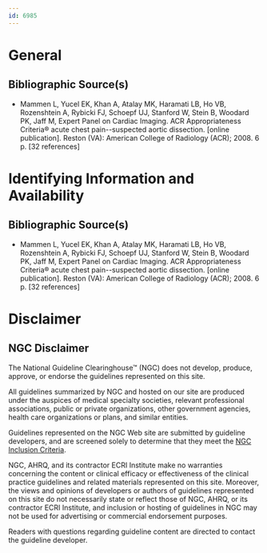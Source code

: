 ```yaml
---
id: 6985
---
```


# General

## Bibliographic Source(s)

- Mammen L, Yucel EK, Khan A, Atalay MK, Haramati LB, Ho VB, Rozenshtein A, Rybicki FJ, Schoepf UJ, Stanford W, Stein B, Woodard PK, Jaff M, Expert Panel on Cardiac Imaging. ACR Appropriateness Criteria® acute chest pain--suspected aortic dissection. [online publication]. Reston (VA): American College of Radiology (ACR); 2008. 6 p. [32 references]

# Identifying Information and Availability

## Bibliographic Source(s)

- Mammen L, Yucel EK, Khan A, Atalay MK, Haramati LB, Ho VB, Rozenshtein A, Rybicki FJ, Schoepf UJ, Stanford W, Stein B, Woodard PK, Jaff M, Expert Panel on Cardiac Imaging. ACR Appropriateness Criteria® acute chest pain--suspected aortic dissection. [online publication]. Reston (VA): American College of Radiology (ACR); 2008. 6 p. [32 references]

# Disclaimer

## NGC Disclaimer

The National Guideline Clearinghouse™ (NGC) does not develop, produce, approve, or endorse the guidelines represented on this site.

All guidelines summarized by NGC and hosted on our site are produced under the auspices of medical specialty societies, relevant professional associations, public or private organizations, other government agencies, health care organizations or plans, and similar entities.

Guidelines represented on the NGC Web site are submitted by guideline developers, and are screened solely to determine that they meet the [NGC Inclusion Criteria](/help-and-about/summaries/inclusion-criteria).

NGC, AHRQ, and its contractor ECRI Institute make no warranties concerning the content or clinical efficacy or effectiveness of the clinical practice guidelines and related materials represented on this site. Moreover, the views and opinions of developers or authors of guidelines represented on this site do not necessarily state or reflect those of NGC, AHRQ, or its contractor ECRI Institute, and inclusion or hosting of guidelines in NGC may not be used for advertising or commercial endorsement purposes.

Readers with questions regarding guideline content are directed to contact the guideline developer.

